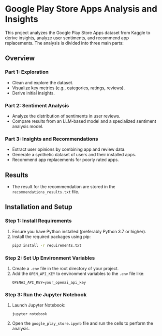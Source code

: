 # Google Play Store Apps Analysis and Insights

This project analyzes the Google Play Store Apps dataset from Kaggle to derive insights, analyze user sentiments, and recommend app replacements. The analysis is divided into three main parts:

## Overview

### Part 1: Exploration
- Clean and explore the dataset.
- Visualize key metrics (e.g., categories, ratings, reviews).
- Derive initial insights.

### Part 2: Sentiment Analysis
- Analyze the distribution of sentiments in user reviews.
- Compare results from an LLM-based model and a specialized sentiment analysis model.

### Part 3: Insights and Recommendations
- Extract user opinions by combining app and review data.
- Generate a synthetic dataset of users and their installed apps.
- Recommend app replacements for poorly rated apps.

## Results
* The result for the recommendation are stored in the `recommendations_results.txt` file.

## Installation and Setup

### Step 1: Install Requirements
1. Ensure you have Python installed (preferably Python 3.7 or higher).
2. Install the required packages using pip:
    ```sh
    pip3 install -r requirements.txt
    ```

### Step 2: Set Up Environment Variables
1. Create a `.env` file in the root directory of your project.
2. Add the `OPEN_API_KEY` to environment variables to the `.env` file like:
    ```env
    OPENAI_API_KEY=your_openai_api_key
    ```

### Step 3: Run the Jupyter Notebook
1. Launch Jupyter Notebook:
    ```sh
    jupyter notebook
    ```
2. Open the `google_play_store.ipynb` file and run the cells to perform the analysis.
